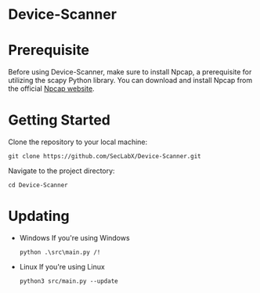 # Device-Scanner

# Prerequisite
Before using Device-Scanner, make sure to install Npcap, a prerequisite for utilizing the scapy Python library. You can download and install Npcap from the official [Npcap website](https://npcap.com/).

# Getting Started

Clone the repository to your local machine:
```
git clone https://github.com/SecLabX/Device-Scanner.git
```

Navigate to the project directory:
```
cd Device-Scanner
```

# Updating
- Windows
    If you're using Windows 
    ```
    python .\src\main.py /!
    ```
- Linux
    If you're using Linux
    ```
    python3 src/main.py --update
    ```